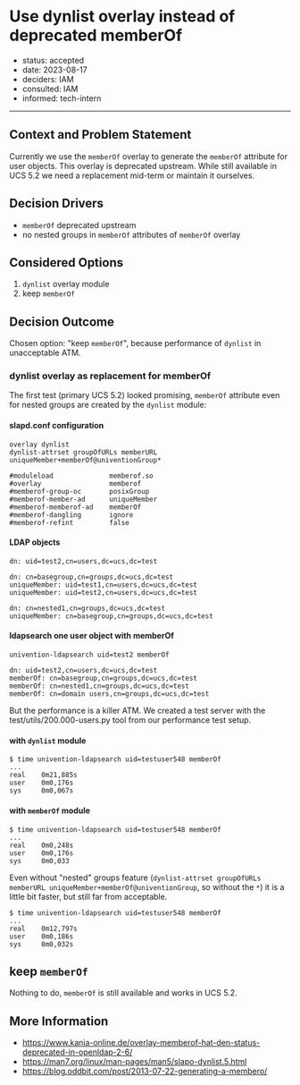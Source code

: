 # Use dynlist overlay instead of deprecated memberOf

- status: accepted
- date: 2023-08-17
- deciders: IAM
- consulted: IAM
- informed: tech-intern

---

## Context and Problem Statement

Currently we use the `memberOf` overlay to generate the `memberOf` attribute
for user objects. This overlay is deprecated upstream. While still available
in UCS 5.2 we need a replacement mid-term or maintain it ourselves.

## Decision Drivers

- `memberOf` deprecated upstream
- no nested groups in `memberOf` attributes of `memberOf` overlay

## Considered Options

1. `dynlist` overlay module
1. keep `memberOf`

## Decision Outcome

Chosen option: "keep `memberOf`", because performance of `dynlist` in
unacceptable ATM.

### dynlist overlay as replacement for memberOf

The first test (primary UCS 5.2) looked promising, `memberOf` attribute even for nested groups are created by the `dynlist` module:

#### slapd.conf configuration

```text
overlay dynlist
dynlist-attrset groupOfURLs memberURL uniqueMember+memberOf@univentionGroup*

#moduleload              memberof.so
#overlay                 memberof
#memberof-group-oc       posixGroup
#memberof-member-ad      uniqueMember
#memberof-memberof-ad    memberOf
#memberof-dangling       ignore
#memberof-refint         false
```

#### LDAP objects

```text
dn: uid=test2,cn=users,dc=ucs,dc=test
  
dn: cn=basegroup,cn=groups,dc=ucs,dc=test
uniqueMember: uid=test1,cn=users,dc=ucs,dc=test
uniqueMember: uid=test2,cn=users,dc=ucs,dc=test

dn: cn=nested1,cn=groups,dc=ucs,dc=test
uniqueMember: cn=basegroup,cn=groups,dc=ucs,dc=test
```

#### ldapsearch one user object with memberOf

```text
univention-ldapsearch uid=test2 memberOf

dn: uid=test2,cn=users,dc=ucs,dc=test
memberOf: cn=basegroup,cn=groups,dc=ucs,dc=test
memberOf: cn=nested1,cn=groups,dc=ucs,dc=test
memberOf: cn=domain users,cn=groups,dc=ucs,dc=test
```

But the performance is a killer ATM. We created a test server with the test/utils/200.000-users.py tool from our performance test setup.

#### with `dynlist` module

```text
$ time univention-ldapsearch uid=testuser548 memberOf
...
real    0m21,885s
user    0m0,176s
sys     0m0,067s
```

#### with `memberOf` module

```shell
$ time univention-ldapsearch uid=testuser548 memberOf
...
real    0m0,248s
user    0m0,176s
sys     0m0,033
```

Even without "nested" groups feature (`dynlist-attrset groupOfURLs memberURL uniqueMember+memberOf@univentionGroup`, so without the `*`) it is a little bit faster, but still far from acceptable.

```shell
$ time univention-ldapsearch uid=testuser548 memberOf
...
real    0m12,797s
user    0m0,186s
sys     0m0,032s
```

## keep `memberOf`

Nothing to do, `memberOf` is still available and works in UCS 5.2.

## More Information

- https://www.kania-online.de/overlay-memberof-hat-den-status-deprecated-in-openldap-2-6/
- https://man7.org/linux/man-pages/man5/slapo-dynlist.5.html
- https://blog.oddbit.com/post/2013-07-22-generating-a-membero/
